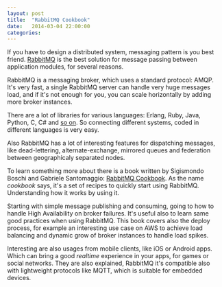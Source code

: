```yaml
---
layout: post
title:  "RabbitMQ Cookbook"
date:   2014-03-04 22:00:00
categories: 
---
```


If you have to design a distributed system, messaging pattern is you best friend.
[RabbitMQ](http://www.rabbitmq.com) is the best solution for message passing between application modules, for several reasons.

RabbitMQ is a messaging broker, which uses a standard protocol: AMQP.
It's very fast, a single RabbitMQ server can handle very huge messages load, and if it's not enough for you, you can scale horizontally by adding more broker instances.

There are a lot of libraries for various languages: Erlang, Ruby, Java, Python, C, C# and [so on](http://www.rabbitmq.com/devtools.html). So connecting different systems, coded in different languages is very easy.

Also RabbitMQ has a lot of interesting features for dispatching messages, like dead-lettering, alternate-exchange, mirrored queues and federation between geographicaly separated nodes.

To learn something more about there is a book written by Sigismondo Boschi and Gabriele Santomaggio: [RabbitMQ Cookbook](http://www.packtpub.com/rabbitmq-cookbook/book). As the name _cookbook_ says, it's a set of recipes to quickly start using RabbitMQ. Understanding how it works by using it.

Starting with simple message publishing and consuming, going to how to handle High Availability on broker failures. It's useful also to learn same good practices when using RabbitMQ. This book covers also the deploy process, for example an interesting use case on AWS to achieve load balancing and dynamic grow of broker instances to handle load spikes.

Interesting are also usages from mobile clients, like iOS or Android apps. Which can bring a good _realtime_ experience in your apps, for games or social networks. They are also explained, RabbitMQ it's compatible also with lightweight protocols like MQTT, which is suitable for embedded devices.